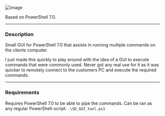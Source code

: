 ![image](https://img.shields.io/badge/powershell-5391FE?style=for-the-badge&logo=powershell&logoColor=white)

Based on PowerShell 7.0.

--- 

### Description
Small GUI for PowerShell 7.0 that assists in running multiple commands on the clients computer.

I just made this quickly to play around with the idea of a GUI to execute commands that were commonly used. Never got any real use for it as it was quicker to remotely connect to the customers PC and execute the required commands.

---

### Requirements

Requires PowerShell 7.0 to be able to pipe the commands. Can be ran as any regular PowerShell-script:
    `.\SD_GUI_tool.ps1`